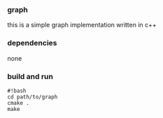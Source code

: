 ### graph ###
this is a simple graph implementation written in c++

### dependencies ###
none

### build and run ###
```
#!bash
cd path/to/graph
cmake .
make
```

